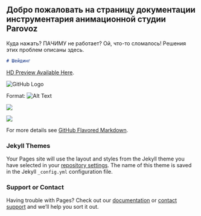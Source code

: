 ## Добро пожаловать на страницу документации инструментария анимационной студии Parovoz

Куда нажать? ПАЧИМУ не работает? Ой, что-то сломалось! Решения этих проблем описаны здесь.



```markdown
# Шейдинг
```

[HD Preview Available Here](https://www.youtube.com/watch?v=wz4akdxropQ&feature=youtu.be/).

![GitHub Logo](/http://c1.staticflickr.com/1/736/32469689621_de49781a60_k.jpg)

Format: ![Alt Text](http://c1.staticflickr.com/1/505/32552047236_dac1763f77_k.jpg)

<p><a href="http://c1.staticflickr.com/3/2718/32873053592_e8ace37154_k.jpg" rel="nofollow"><img src="http://c1.staticflickr.com/3/2718/32873053592_e8ace37154_k.jpg"></a>
<p><a href="http://c1.staticflickr.com/3/2673/32987093146_499352cc79_k.jpg" rel="nofollow"><img src="http://c1.staticflickr.com/3/2673/32987093146_499352cc79_k.jpg"></a>

For more details see [GitHub Flavored Markdown](https://guides.github.com/features/mastering-markdown/).

### Jekyll Themes

Your Pages site will use the layout and styles from the Jekyll theme you have selected in your [repository settings](https://github.com/maxxca/parovoz/settings). The name of this theme is saved in the Jekyll `_config.yml` configuration file.

### Support or Contact

Having trouble with Pages? Check out our [documentation](https://help.github.com/categories/github-pages-basics/) or [contact support](https://github.com/contact) and we’ll help you sort it out.
